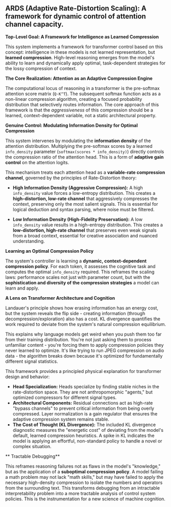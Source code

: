 ## ARDS (Adaptive Rate-Distortion Scaling): A framework for dynamic control of attention channel capacity.

**Top-Level Goal: A Framework for Intelligence as Learned Compression**

This system implements a framework for transformer control based on this concept: intelligence in these models is not learned representation, but **learned compression**. High-level reasoning emerges from the model's ability to learn and dynamically apply optimal, task-dependent strategies for the lossy compression of context.

**The Core Realization: Attention as an Adaptive Compression Engine**

The computational locus of reasoning in a transformer is the pre-softmax attention score matrix (`Q·K^T`). The subsequent softmax function acts as a non-linear compression algorithm, creating a focused probability distribution that selectively routes information. The core approach of this framework is that the *aggressiveness* of this compression should be a learned, context-dependent variable, not a static architectural property.

**Genuine Control: Modulating Information Density for Optimal Compression**

This system intervenes by modulating the **information density** of the attention distribution. Multiplying the pre-softmax scores by a learned `info_density` parameter (`softmax(scores * info_density)`) directly controls the compression ratio of the attention head. This is a form of **adaptive gain control** on the attention logits.

This mechanism treats each attention head as a **variable-rate compression channel**, governed by the principles of Rate-Distortion theory:

-   **High Information Density (Aggressive Compression):** A high `info_density` value forces a low-entropy distribution. This creates a **high-distortion, low-rate channel** that aggressively compresses the context, preserving only the most salient signals. This is essential for logical deduction and syntax parsing, where noise must be filtered.

-   **Low Information Density (High-Fidelity Preservation):** A low `info_density` value results in a high-entropy distribution. This creates a **low-distortion, high-rate channel** that preserves even weak signals from a broad context, essential for creative association and nuanced understanding.

**Learning an Optimal Compression Policy**

The system's controller is learning a **dynamic, context-dependent compression policy**. For each token, it assesses the cognitive task and computes the optimal `info_density` required. This reframes the scaling laws: performance scales not just with parameter count, but with the **sophistication and diversity of the compression strategies** a model can learn and apply.

**A Lens on Transformer Architecture and Cognition**

Landauer's principle shows how erasing information has an energy cost, but the system reveals the flip side - creating information (through decompression/exploration) also has a cost. KL divergence quantifies the work required to deviate from the system's natural compression equilibrium.

This explains why language models get weird when you push them too far from their training distribution. You're not just asking them to process unfamiliar content - you're forcing them to apply compression policies they never learned to optimize. It's like trying to run JPEG compression on audio data - the algorithm breaks down because it's optimized for fundamentally different signal statistics.

This framework provides a principled physical explanation for transformer design and behavior:

-   **Head Specialization:** Heads specialize by finding stable niches in the rate-distortion space. They are not anthropomorphic "agents," but optimized compressors for different signal types.
-   **Architectural Components:** Residual connections act as high-rate "bypass channels" to prevent critical information from being overly compressed. Layer normalization is a gain regulator that ensures the adaptive compression system remains stable.
-   **The Cost of Thought (KL Divergence):** The included KL divergence diagnostic measures the "energetic cost" of deviating from the model's default, learned compression heuristics. A spike in KL indicates the model is applying an effortful, non-standard policy to handle a novel or complex situation.

** Tractable Debugging**

This reframes reasoning failures not as flaws in the model's "knowledge," but as the application of a **suboptimal compression policy**. A model failing a math problem may not lack "math skills," but may have failed to apply the necessary high-density compression to isolate the numbers and operators from the surrounding text. This transforms debugging from an intractable interpretability problem into a more tractable analysis of control system policies. This is the instrumentation for a new science of machine cognition.
